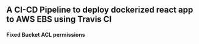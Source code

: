 ## A CI-CD Pipeline to deploy dockerized react app to AWS EBS using Travis CI


#### Fixed Bucket ACL permissions


